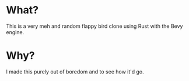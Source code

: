 # What?
This is a very meh and random flappy bird clone using Rust with the Bevy engine.
# Why?
I made this purely out of boredom and to see how it'd go.
